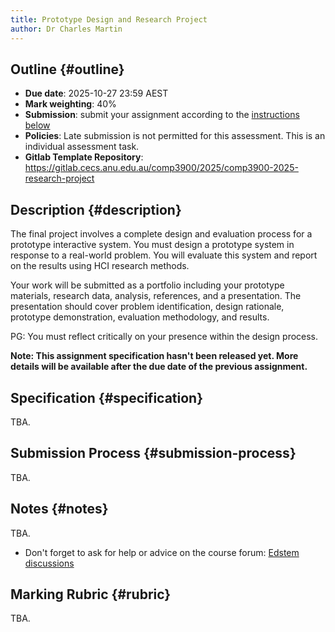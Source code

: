```yaml
---
title: Prototype Design and Research Project
author: Dr Charles Martin
---
```


## Outline {#outline}

- **Due date**: 2025-10-27 23:59 AEST
- **Mark weighting**: 40%
- **Submission**: submit your assignment according to the [instructions below](#submission-process)
- **Policies**: Late submission is not permitted for this assessment. This is an individual assessment task.
- **Gitlab Template Repository**: <https://gitlab.cecs.anu.edu.au/comp3900/2025/comp3900-2025-research-project>

## Description {#description}

The final project involves a complete design and evaluation process for a prototype interactive system. 
You must design a prototype system in response to a real-world problem. You will evaluate this system and report on the results using HCI research methods.

Your work will be submitted as a portfolio including your prototype materials, research data, analysis, references, and a presentation.
The presentation should cover problem identification, design rationale, prototype demonstration, evaluation methodology, and results. 

PG: You must reflect critically on your presence within the design process.

**Note: This assignment specification hasn't been released yet. More details will be available after the due date of the previous assignment.**

## Specification {#specification}

TBA.

## Submission Process {#submission-process}

TBA.

## Notes {#notes}

TBA.

- Don't forget to ask for help or advice on the course forum: [Edstem discussions](https://edstem.org/au/courses/24905/discussion)

## Marking Rubric {#rubric}

TBA.